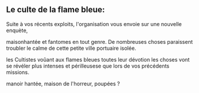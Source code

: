 ## Le culte de la flame bleue:

Suite à vos récents exploits, l'organisation vous envoie sur une nouvelle enquète,

maisonhantée et fantomes en tout genre.
De nombreuses choses paraissent troubler le calme de cette petite ville portuaire isolée.

les Cultistes voûant aux flames bleues toutes leur dévotion les choses vont se révéler plus intenses et périlleusese que lors de vos précédents missions.

manoir hantée, maison de l'horreur, poupées ?

